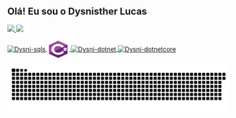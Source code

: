 ## Olá! Eu sou o Dysnisther Lucas
<div>
  <a href="https://github.com/Dysnisther">
  <img height="140em" src="https://github-readme-stats.vercel.app/api?username=Dysnisther&show_icons=true&theme=radical&include_all_commits=true&count_private=true&layout=compact"/>
  <img height="140em" src="https://github-readme-stats.vercel.app/api/top-langs/?username=Dysnisther&layout=compact&langs_count=3&theme=radical&hide_border=false"/>
</div>

<div style="display: inline_block"><br>
  <img align="center" alt="Dysni-sqls" height="40" width="50" <img src="https://cdn.jsdelivr.net/gh/devicons/devicon/icons/microsoftsqlserver/microsoftsqlserver-plain-wordmark.svg"/>
  <img align="center" alt="Dysni-Csharp" height="40" width="50" <img src="https://raw.githubusercontent.com/devicons/devicon/master/icons/csharp/csharp-original.svg"/>
  <img align="center" alt="Dysni-dotnet" height="40" width="50" <img src="https://cdn.jsdelivr.net/gh/devicons/devicon/icons/dot-net/dot-net-plain-wordmark.svg"/>
  <img align="center" alt="Dysni-dotnetcore" height="40" width="50" <img src="https://cdn.jsdelivr.net/gh/devicons/devicon/icons/dotnetcore/dotnetcore-original.svg"/>
</div>

![snake gif](https://github.com/Dysnisther/dysnisther/blob/output/github-contribution-grid-snake-dark.svg)

